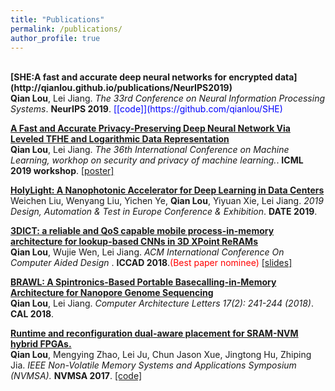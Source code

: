 ```yaml
---
title: "Publications"
permalink: /publications/
author_profile: true
---
```

<br>
<b>[SHE:A fast and accurate deep neural networks for encrypted data](http://qianlou.github.io/publications/NeurIPS2019)</b> <br> 
<b>Qian Lou</b>, Lei Jiang.
<i>The 33rd Conference on Neural Information Processing Systems</i>. <b>NeurIPS 2019</b>. <span style="color:blue">[[code]](https://github.com/qianlou/SHE)</span>

<b>[A Fast and Accurate Privacy-Preserving Deep Neural Network Via Leveled TFHE and Logarithmic Data Representation](http://qianlou.github.io/publications/NeurIPS2019)</b> <br> 
<b>Qian Lou</b>, Lei Jiang.
<i>The 36th International Conference on Machine Learning, workhop on security and privacy of machine learning.</i>. <b>ICML 2019 workshop</b>. <span style="color:blue">[[poster]](http://qianlou.github.io/files/ICML2019.pdf)</span>

<b>[HolyLight: A Nanophotonic Accelerator for Deep Learning in Data Centers](http://qianlou.github.io/publications/DATE2019)</b> <br> 
Weichen Liu, Wenyang Liu, Yichen Ye, <b>Qian Lou</b>, Yiyuan Xie, Lei Jiang.
<i>2019 Design, Automation & Test in Europe Conference & Exhibition</i>. <b>DATE 2019</b>. 

<b>[3DICT: a reliable and QoS capable mobile process-in-memory architecture for lookup-based CNNs in 3D XPoint ReRAMs](http://qianlou.github.io/publications/ICCAD2018)</b> <br>
<b>Qian Lou</b>, Wujie Wen, Lei Jiang.
<i>ACM International Conference On Computer Aided Design </i>. <b>ICCAD 2018</b>.<span style="color:red">(Best paper nominee)</span> <span style="color:blue">[[slides]](http://qianlou.github.io/files/ICCAD2018_SLIDE.pdf)</span>


<b>[BRAWL: A Spintronics-Based Portable Basecalling-in-Memory Architecture for Nanopore Genome Sequencing](http://qianlou.github.io/publications/CAL2018)</b> <br>
<b>Qian Lou</b>, Lei Jiang.
<i>Computer Architecture Letters 17(2): 241-244 (2018)</i>. <b>CAL 2018</b>.

<b>[Runtime and reconfiguration dual-aware placement for SRAM-NVM hybrid FPGAs.](http://qianlou.github.io/publications/NVMSA2017)</b><br>
<b>Qian Lou</b>, Mengying Zhao, Lei Ju, Chun Jason Xue, Jingtong Hu, Zhiping Jia.
<i>IEEE Non-Volatile Memory Systems and Applications Symposium (NVMSA).</i> <b>NVMSA 2017</b>. <span style="color:blue">[[code]](https://github.com/qianlou/NVMSA2017)</span>




